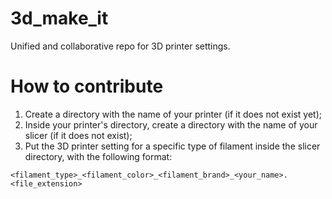 # 3d_make_it
Unified and collaborative repo for 3D printer settings.

# How to contribute

1. Create a directory with the name of your printer (if it does not exist yet);
2. Inside your printer's directory, create a directory with the name of your slicer (if it does not exist);
3. Put the 3D printer setting for a specific type of filament inside the slicer directory, with the following format:
```
<filament_type>_<filament_color>_<filament_brand>_<your_name>.<file_extension>
```
